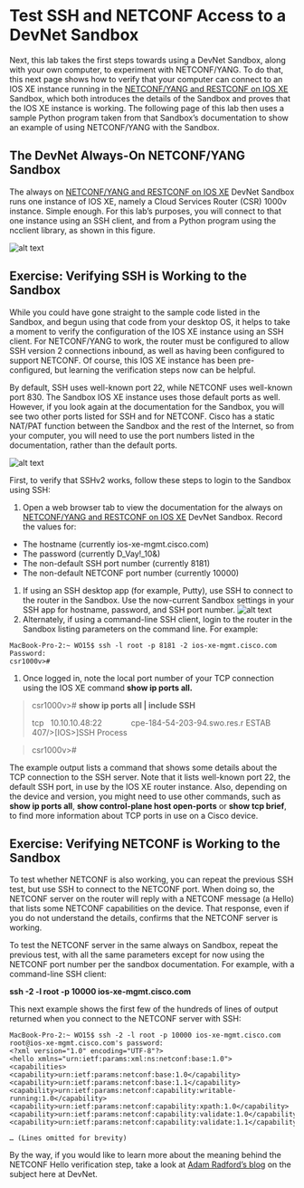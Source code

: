 # Test SSH and NETCONF Access to a DevNet Sandbox

Next, this lab takes the first steps towards using a DevNet Sandbox, along with your own computer, to experiment with NETCONF/YANG. To do that, this next page shows how to verify that your computer can connect to an IOS XE instance running in the [NETCONF/YANG and RESTCONF on IOS XE](https://devnetsandbox.cisco.com/RM/Diagram/Index/27d9747a-db48-4565-8d44-df318fce37ad?diagramType=Topology) Sandbox, which both introduces the details of the Sandbox and proves that the IOS XE instance is working. The following page of this lab then uses a sample Python program taken from that Sandbox’s documentation to show an example of using NETCONF/YANG with the Sandbox.

## The DevNet Always-On NETCONF/YANG Sandbox

The always on [NETCONF/YANG and RESTCONF on IOS XE](https://devnetsandbox.cisco.com/RM/Diagram/Index/27d9747a-db48-4565-8d44-df318fce37ad?diagramType=Topology) DevNet Sandbox runs one instance of IOS XE, namely a Cloud Services Router (CSR) 1000v instance. Simple enough. For this lab’s purposes, you will connect to that one instance using an SSH client, and from a Python program using the ncclient library, as shown in this figure.

![alt text](/posts/files/02-netconf-04-home-lab-netconf/assets/images/desktop-4-05.png)


## Exercise: Verifying SSH is Working to the Sandbox

While you could have gone straight to the sample code listed in the Sandbox, and begun using that code from your desktop OS, it helps to take a moment to verify the configuration of the IOS XE instance using an SSH client. For NETCONF/YANG to work, the router must be configured to allow SSH version 2 connections inbound, as well as having been configured to support NETCONF. Of course, this IOS XE instance has been pre-configured, but learning the verification steps now can be helpful.

By default, SSH uses well-known port 22, while NETCONF uses well-known port 830. The Sandbox IOS XE instance uses those default ports as well. However, if you look again at the documentation for the Sandbox, you will see two other ports listed for SSH and for NETCONF. Cisco has a static NAT/PAT function between the Sandbox and the rest of the Internet, so from your computer, you will need to use the port numbers listed in the documentation, rather than the default ports.

![alt text](/posts/files/02-netconf-04-home-lab-netconf/assets/images/desktop-4-06.png)


First, to verify that SSHv2 works, follow these steps to login to the Sandbox using SSH:

1.  Open a web browser tab to view the documentation for the always on [NETCONF/YANG and RESTCONF on IOS XE](https://devnetsandbox.cisco.com/RM/Diagram/Index/27d9747a-db48-4565-8d44-df318fce37ad?diagramType=Topology) DevNet Sandbox. Record the values for:

  -   The hostname (currently ios-xe-mgmt.cisco.com)
  -   The password (currently D_Vay!\_10&)
  -   The non-default SSH port number (currently 8181)
  -   The non-default NETCONF port number (currently 10000)

1.  If using an SSH desktop app (for example, Putty), use SSH to connect to the router in the Sandbox. Use the now-current Sandbox settings in your SSH app for hostname, password, and SSH port number.
![alt text](/posts/files/02-netconf-04-home-lab-netconf/assets/images/desktop-4-07.png)
1. Alternately, if using a command-line SSH client, login to the router in the Sandbox listing parameters on the command line. For example:
```
MacBook-Pro-2:~ WO15$ ssh -l root -p 8181 -2 ios-xe-mgmt.cisco.com
Password: 
csr1000v>#
```
1.  Once logged in, note the local port number of your TCP connection using the IOS XE command **show ip ports all.**

> csr1000v># **show ip ports all | include SSH**
>
>tcp   10.10.10.48:22             cpe-184-54-203-94.swo.res.r
ESTAB      407/\>[IOS\>]SSH Process

>csr1000v>#

The example output lists a command that shows some details about the TCP connection to the SSH server. Note that it lists well-known port 22, the default SSH port, in use by the IOS XE router instance. Also, depending on the device and version, you might need to use other commands, such as **show ip ports all**, **show control-plane host open-ports** or **show tcp brief**, to find more information about TCP ports in use on a Cisco device.

## Exercise: Verifying NETCONF is Working to the Sandbox

To test whether NETCONF is also working, you can repeat the previous SSH test, but use SSH to connect to the NETCONF port. When doing so, the NETCONF server on the router will reply with a NETCONF message (a Hello) that lists some NETCONF capabilities on the device. That response, even if you do not understand the details, confirms that the NETCONF server is working.

To test the NETCONF server in the same always on Sandbox, repeat the previous test, with all the same parameters except for now using the NETCONF port number per the sandbox documentation. For example, with a command-line SSH client:

__ssh -2 -l root -p 10000 ios-xe-mgmt.cisco.com__

This next example shows the first few of the hundreds of lines of output returned when you connect to the NETCONF server with SSH:

````
MacBook-Pro-2:~ WO15$ ssh -2 -l root -p 10000 ios-xe-mgmt.cisco.com
root@ios-xe-mgmt.cisco.com's password:
<?xml version="1.0" encoding="UTF-8"?>
<hello xmlns="urn:ietf:params:xml:ns:netconf:base:1.0">
<capabilities>
<capability>urn:ietf:params:netconf:base:1.0</capability>
<capability>urn:ietf:params:netconf:base:1.1</capability>
<capability>urn:ietf:params:netconf:capability:writable-running:1.0</capability>
<capability>urn:ietf:params:netconf:capability:xpath:1.0</capability>
<capability>urn:ietf:params:netconf:capability:validate:1.0</capability>
<capability>urn:ietf:params:netconf:capability:validate:1.1</capability>

… (Lines omitted for brevity)

````

By the way, if you would like to learn more about the meaning behind the NETCONF Hello verification step, take a look at [Adam Radford’s blog](https://communities.cisco.com/community/developer/dna/blog/2017/01/04/next-generation-network-device-programming-part1) on the subject here at DevNet.
